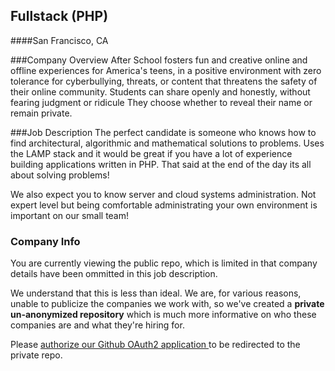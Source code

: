 ## Fullstack (PHP)
####San Francisco, CA

###Company Overview
After School fosters fun and creative online and offline experiences for America's teens, in a positive environment with zero tolerance for cyberbullying, threats, or content that threatens the safety of their online community. Students can share openly and honestly, without fearing judgment or ridicule They choose whether to reveal their name or remain private. 

###Job Description
The perfect candidate is someone who knows how to find architectural, algorithmic and mathematical solutions to problems. Uses the LAMP stack and it would be great if you have a lot of experience building applications written in PHP. That said at the end of the day its all about solving problems!

We also expect you to know server and cloud systems administration. Not expert level but being comfortable administrating your own environment is important on our small team!

### Company Info
You are currently viewing the public repo, which is limited in that company details have been ommitted in this job description.  
    
We understand that this is less than ideal.  We are, for various reasons, unable to publicize the companies we work with, so we've
created a **private un-anonymized repository** which is much more informative on who these companies are and what they're hiring for.  
    
Please [authorize our Github OAuth2 application ](http://localhost:3000/users/auth/github?job_id=qwz0zxigu2nob29s-fullstack-engineer) to be redirected to the private repo.

